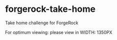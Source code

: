 # forgerock-take-home
Take home challenge for ForgeRock

For optimum viewing: please view in WIDTH: 1350PX
